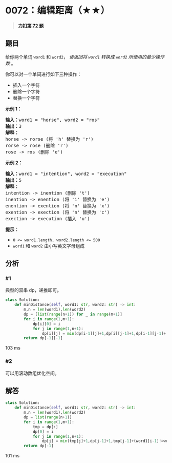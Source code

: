 # 0072：编辑距离（★★）


> <u>**[力扣第 72 题](https://leetcode.cn/problems/edit-distance/)**</u>

## 题目

<p>给你两个单词 <code>word1</code> 和 <code>word2</code>， <em>请返回将 <code>word1</code> 转换成 <code>word2</code> 所使用的最少操作数</em>  。</p>

<p>你可以对一个单词进行如下三种操作：</p>

<ul>
<li>插入一个字符</li>
<li>删除一个字符</li>
<li>替换一个字符</li>
</ul>



<p><strong>示例 1：</strong></p>

<pre>
<strong>输入：</strong>word1 = "horse", word2 = "ros"
<strong>输出：</strong>3
<strong>解释：</strong>
horse -&gt; rorse (将 'h' 替换为 'r')
rorse -&gt; rose (删除 'r')
rose -&gt; ros (删除 'e')
</pre>

<p><strong>示例 2：</strong></p>

<pre>
<strong>输入：</strong>word1 = "intention", word2 = "execution"
<strong>输出：</strong>5
<strong>解释：</strong>
intention -&gt; inention (删除 't')
inention -&gt; enention (将 'i' 替换为 'e')
enention -&gt; exention (将 'n' 替换为 'x')
exention -&gt; exection (将 'n' 替换为 'c')
exection -&gt; execution (插入 'u')
</pre>



<p><strong>提示：</strong></p>

<ul>
<li><code>0 &lt;= word1.length, word2.length &lt;= 500</code></li>
<li><code>word1</code> 和 <code>word2</code> 由小写英文字母组成</li>
</ul>


## 分析

### #1

典型的双串 dp，递推即可。

```python
class Solution:
    def minDistance(self, word1: str, word2: str) -> int:
        m,n = len(word1),len(word2)
        dp = [list(range(n+1)) for _ in range(m+1)]
        for i in range(1,m+1):
            dp[i][0] = i
            for j in range(1,n+1):
                dp[i][j] = min(dp[i-1][j]+1,dp[i][j-1]+1,dp[i-1][j-1]+(word1[i-1]!=word2[j-1]))
        return dp[-1][-1]
```
103 ms

### #2

可以用滚动数组优化空间。

## 解答

```python
class Solution:
    def minDistance(self, word1: str, word2: str) -> int:
        m,n = len(word1),len(word2)
        dp = list(range(n+1)) 
        for i in range(1,m+1):
            tmp = dp[:]
            dp[0] = i
            for j in range(1,n+1):
                dp[j] = min(tmp[j]+1,dp[j-1]+1,tmp[j-1]+(word1[i-1]!=word2[j-1]))
        return dp[-1]
```
101 ms

